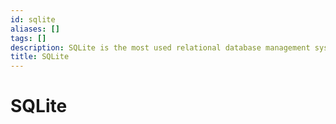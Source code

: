 ```yaml
---
id: sqlite
aliases: []
tags: []
description: SQLite is the most used relational database management system that is open-source and developed by C.
title: SQLite
---
```


# SQLite
